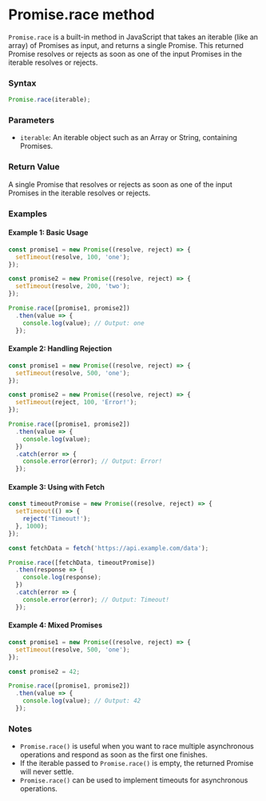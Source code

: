 # Promise.race method

`Promise.race` is a built-in method in JavaScript that takes an iterable (like an array) of Promises as input, and returns a single Promise. This returned Promise resolves or rejects as soon as one of the input Promises in the iterable resolves or rejects.

### Syntax

```javascript
Promise.race(iterable);
```

### Parameters

- `iterable`: An iterable object such as an Array or String, containing Promises.

### Return Value

A single Promise that resolves or rejects as soon as one of the input Promises in the iterable resolves or rejects.

### Examples

#### Example 1: Basic Usage

```javascript
const promise1 = new Promise((resolve, reject) => {
  setTimeout(resolve, 100, 'one');
});

const promise2 = new Promise((resolve, reject) => {
  setTimeout(resolve, 200, 'two');
});

Promise.race([promise1, promise2])
  .then(value => {
    console.log(value); // Output: one
  });
```

#### Example 2: Handling Rejection

```javascript
const promise1 = new Promise((resolve, reject) => {
  setTimeout(resolve, 500, 'one');
});

const promise2 = new Promise((resolve, reject) => {
  setTimeout(reject, 100, 'Error!');
});

Promise.race([promise1, promise2])
  .then(value => {
    console.log(value); 
  })
  .catch(error => {
    console.error(error); // Output: Error!
  });
```

#### Example 3: Using with Fetch

```javascript
const timeoutPromise = new Promise((resolve, reject) => {
  setTimeout(() => {
    reject('Timeout!');
  }, 1000);
});

const fetchData = fetch('https://api.example.com/data');

Promise.race([fetchData, timeoutPromise])
  .then(response => {
    console.log(response);
  })
  .catch(error => {
    console.error(error); // Output: Timeout!
  });
```

#### Example 4: Mixed Promises

```javascript
const promise1 = new Promise((resolve, reject) => {
  setTimeout(resolve, 500, 'one');
});

const promise2 = 42;

Promise.race([promise1, promise2])
  .then(value => {
    console.log(value); // Output: 42
  });
```

### Notes

- `Promise.race()` is useful when you want to race multiple asynchronous operations and respond as soon as the first one finishes.
- If the iterable passed to `Promise.race()` is empty, the returned Promise will never settle.
- `Promise.race()` can be used to implement timeouts for asynchronous operations.